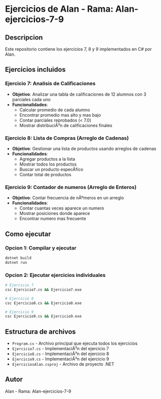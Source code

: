 ﻿# Ejercicios de Alan - Rama: Alan-ejercicios-7-9

## Descripcion
Este repositorio contiene los ejercicios 7, 8 y 9 implementados en C# por Alan.

## Ejercicios incluidos

### Ejercicio 7: Analisis de Calificaciones
- **Objetivo**: Analizar una tabla de calificaciones de 12 alumnos con 3 parciales cada uno
- **Funcionalidades**:
  - Calcular promedio de cada alumno
  - Encontrar promedio mas alto y mas bajo
  - Contar parciales reprobados (< 7.0)
  - Mostrar distribuciÃ³n de calificaciones finales

### Ejercicio 8: Lista de Compras (Arreglo de Cadenas)
- **Objetivo**: Gestionar una lista de productos usando arreglos de cadenas
- **Funcionalidades**:
  - Agregar productos a la lista
  - Mostrar todos los productos
  - Buscar un producto especÃ­fico
  - Contar total de productos

### Ejercicio 9: Contador de numeros (Arreglo de Enteros)
- **Objetivo**: Contar frecuencia de nÃºmeros en un arreglo
- **Funcionalidades**:
  - Contar cuantas veces aparece un numero
  - Mostrar posiciones donde aparece
  - Encontrar numero mas frecuente
    

## Como ejecutar

### Opcion 1: Compilar y ejecutar
```bash
dotnet build
dotnet run
```

### Opcion 2: Ejecutar ejercicios individuales
```bash
# Ejercicio 7
csc Ejercicio7.cs && Ejercicio7.exe

# Ejercicio 8  
csc Ejercicio8.cs && Ejercicio8.exe

# Ejercicio 9
csc Ejercicio9.cs && Ejercicio9.exe
```

## Estructura de archivos
- `Program.cs` - Archivo principal que ejecuta todos los ejercicios
- `Ejercicio7.cs` - ImplementaciÃ³n del ejercicio 7
- `Ejercicio8.cs` - ImplementaciÃ³n del ejercicio 8  
- `Ejercicio9.cs` - ImplementaciÃ³n del ejercicio 9
- `EjerciciosAlan.csproj` - Archivo de proyecto .NET

## Autor
Alan - Rama: Alan-ejercicios-7-9



